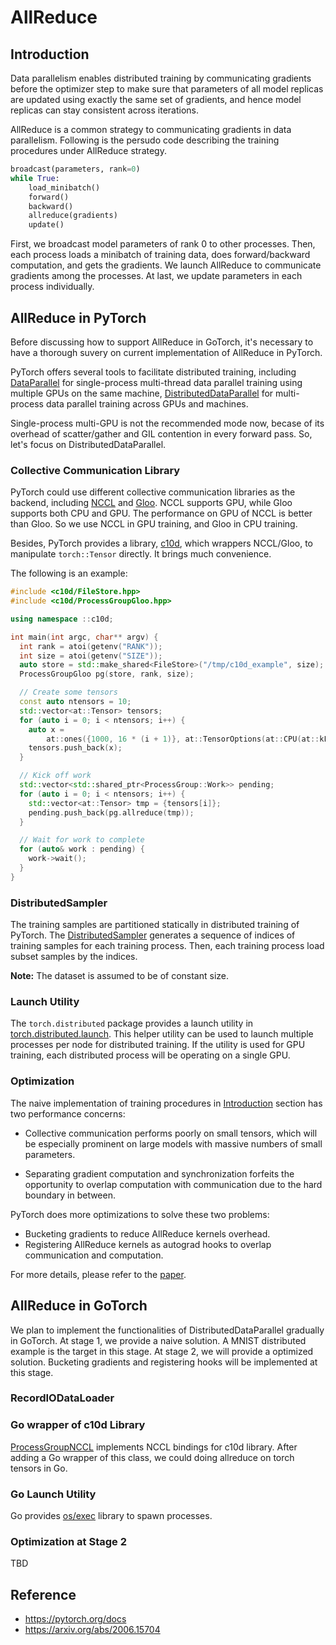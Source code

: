 # AllReduce

## Introduction

Data parallelism enables distributed training by communicating gradients before the optimizer step to make sure that parameters of all model replicas are updated using exactly the same set of gradients, and hence model replicas can stay consistent across iterations.

AllReduce is a common strategy to communicating gradients in data parallelism. Following is the persudo code describing the  training procedures under AllReduce strategy.

```python
broadcast(parameters, rank=0)
while True:
    load_minibatch()
    forward()
    backward()
    allreduce(gradients)
    update()
```

First, we broadcast model parameters of rank 0 to other processes. Then, each process loads a minibatch of training data, does forward/backward computation, and gets the gradients. We launch AllReduce to communicate gradients among the processes. At last, we update parameters in each process individually.

## AllReduce in PyTorch

Before discussing how to support AllReduce in GoTorch, it's necessary to have a thorough suvery on current implementation of AllReduce in PyTorch.

PyTorch offers several tools to facilitate distributed training, including [DataParallel](https://pytorch.org/docs/stable/generated/torch.nn.DataParallel.html#torch.nn.DataParallel) for single-process multi-thread data parallel training using multiple GPUs on the same machine, [DistributedDataParallel](https://pytorch.org/docs/stable/generated/torch.nn.parallel.DistributedDataParallel.html#torch.nn.parallel.DistributedDataParallel) for multi-process data parallel training across GPUs and machines.

Single-process multi-GPU is not the recommended mode now, becase of its overhead of scatter/gather and GIL contention in every forward pass. So, let's focus on DistributedDataParallel.

### Collective Communication Library

PyTorch could use different collective communication libraries as the backend, including [NCCL](https://developer.nvidia.com/nccl) and [Gloo](https://github.com/facebookincubator/gloo). NCCL supports GPU, while Gloo supports both CPU and GPU. The performance on GPU of NCCL is better than Gloo. So we use NCCL in GPU training, and Gloo in CPU training.

Besides, PyTorch provides a library, [c10d](https://github.com/pytorch/pytorch/tree/master/torch/lib/c10d), which wrappers NCCL/Gloo, to manipulate `torch::Tensor` directly. It brings much convenience. 

The following is an example:

```cpp
#include <c10d/FileStore.hpp>
#include <c10d/ProcessGroupGloo.hpp>

using namespace ::c10d;

int main(int argc, char** argv) {
  int rank = atoi(getenv("RANK"));
  int size = atoi(getenv("SIZE"));
  auto store = std::make_shared<FileStore>("/tmp/c10d_example", size);
  ProcessGroupGloo pg(store, rank, size);

  // Create some tensors
  const auto ntensors = 10;
  std::vector<at::Tensor> tensors;
  for (auto i = 0; i < ntensors; i++) {
    auto x =
        at::ones({1000, 16 * (i + 1)}, at::TensorOptions(at::CPU(at::kFloat)));
    tensors.push_back(x);
  }

  // Kick off work
  std::vector<std::shared_ptr<ProcessGroup::Work>> pending;
  for (auto i = 0; i < ntensors; i++) {
    std::vector<at::Tensor> tmp = {tensors[i]};
    pending.push_back(pg.allreduce(tmp));
  }

  // Wait for work to complete
  for (auto& work : pending) {
    work->wait();
  }
}
```

### DistributedSampler

The training samples are partitioned statically in distributed training of PyTorch. The [DistributedSampler](https://pytorch.org/docs/stable/_modules/torch/utils/data/distributed.html#DistributedSampler) generates a sequence of indices of training samples for each training process. Then, each training process load subset samples by the indices.

**Note:** The dataset is assumed to be of constant size.

### Launch Utility

The `torch.distributed` package provides a launch utility in [torch.distributed.launch](https://github.com/pytorch/pytorch/blob/master/torch/distributed/launch.py). This helper utility can be used to launch multiple processes per node for distributed training. If the utility is used for GPU training, each distributed process will be operating on a single GPU.

### Optimization

The naive implementation of training procedures in [Introduction](#Introduction) section has two performance concerns:

- Collective communication performs poorly on small tensors, which will be especially prominent on large models with massive numbers of small parameters.

- Separating gradient computation and synchronization forfeits the opportunity to overlap computation with communication due to the hard boundary in between.

PyTorch does more optimizations to solve these two problems:

- Bucketing gradients to reduce AllReduce kernels overhead.
- Registering AllReduce kernels as autograd hooks to overlap communication and computation.

For more details, please refer to the [paper](https://arxiv.org/abs/2006.15704).


## AllReduce in GoTorch

We plan to implement the functionalities of DistributedDataParallel gradually in GoTorch. At stage 1, we provide a naive solution. A MNIST distributed example is the target in this stage. At stage 2, we will provide a optimized solution. Bucketing gradients and registering hooks will be implemented at this stage.

### RecordIODataLoader



### Go wrapper of c10d Library

[ProcessGroupNCCL](https://github.com/pytorch/pytorch/blob/master/torch/lib/c10d/ProcessGroupNCCL.hpp) implements NCCL bindings for c10d library. After adding a Go wrapper of this class, we could doing allreduce on torch tensors in Go.

### Go Launch Utility

Go provides [os/exec](https://golang.org/pkg/os/exec/) library to spawn processes.

### Optimization at Stage 2

TBD

## Reference

- https://pytorch.org/docs
- https://arxiv.org/abs/2006.15704


